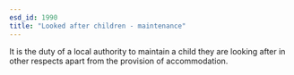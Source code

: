 ```yaml
---
esd_id: 1990
title: "Looked after children - maintenance"
---
```


It is the duty of a local authority to maintain a child they are looking after in other respects apart from the provision of accommodation.

